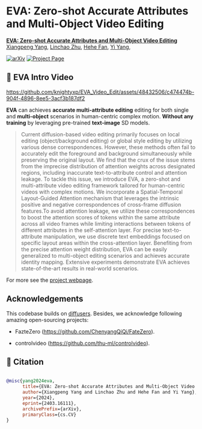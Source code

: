 # EVA: Zero-shot Accurate Attributes and Multi-Object Video Editing

**[EVA: Zero-shot Accurate Attributes and Multi-Object Video Editing](https://arxiv.org/abs/2403.16111)**
<br/>
[Xiangpeng Yang](https://github.com/knightyxp),
[Linchao Zhu](https://ffmpbgrnn.github.io/),
[Hehe Fan](https://hehefan.github.io/),
[Yi Yang](https://scholar.google.com/citations?user=RMSuNFwAAAAJ&hl=en),
<br/>

[![arXiv](https://img.shields.io/badge/arXiv-2312.02087-b31b1b.svg)](https://arxiv.org/abs/2403.16111)
[![Project Page](https://img.shields.io/badge/Project-Website-orange)](https://knightyxp.github.io/EVA_edit/)

## 📣 EVA Intro Video

https://github.com/knightyxp/EVA_Video_Edit/assets/48432506/c474474b-904f-4896-8ee5-3acf3b187df2

**EVA** can achieves **accurate multi-attribute editing**  editing for both single and **multi-object** scenarios in human-centric complex motion. **Without any training** by leveraging pre-trained **text-image** SD models.  

>Current diffusion-based video editing primarily focuses on local editing (object/background editing) or global style editing by utilizing various dense correspondences. However, these methods often fail to accurately edit the foreground and background simultaneously while preserving the original layout. We find that the crux of the issue stems from the imprecise distribution of attention weights across designated regions, including inaccurate text-to-attribute control and attention leakage.
To tackle this issue, we introduce EVA, a zero-shot and multi-attribute video editing framework tailored for human-centric videos with complex motions. We incorporate a Spatial-Temporal Layout-Guided Attention mechanism that leverages the intrinsic positive and negative correspondences of cross-frame diffusion features.To avoid attention leakage, we utilize these correspondences to boost the attention scores of tokens within the same attribute across all video frames while limiting interactions between tokens of different attributes in the self-attention layer. For precise text-to-attribute manipulation, we use discrete text embeddings focused on specific layout areas within the cross-attention layer. Benefiting from the precise attention weight distribution, EVA can be easily generalized to multi-object editing scenarios and achieves accurate identity mapping. Extensive experiments demonstrate EVA achieves state-of-the-art results in real-world scenarios.

For more see the [project webpage](https://knightyxp.github.io/EVA_edit/).

## Acknowledgements

This codebase builds on [diffusers](https://github.com/huggingface/diffusers). Besides, we acknowledge following amazing open-sourcing projects:

- FazteZero (https://github.com/ChenyangQiQi/FateZero).


- controlvideo (https://github.com/thu-ml/controlvideo).


## 📌 Citation

```bibtex

@misc{yang2024eva,
      title={EVA: Zero-shot Accurate Attributes and Multi-Object Video Editing}, 
      author={Xiangpeng Yang and Linchao Zhu and Hehe Fan and Yi Yang},
      year={2024},
      eprint={2403.16111},
      archivePrefix={arXiv},
      primaryClass={cs.CV}
}

```